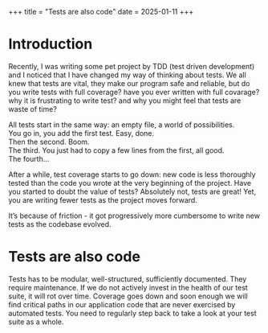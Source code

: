 +++
title = "Tests are also code" 
date = 2025-01-11
+++

# Introduction

Recently, I was writing some pet project by TDD (test driven development) and I noticed that I have  changed my way of thinking about tests. We all knew that tests are vital, they make our program safe and reliable, but do you write tests with full coverage? have you ever written with full covarage? why it is frustrating to write test? and why you might feel that tests are waste of time?

All tests start in the same way: an empty file, a world of possibilities.\
You go in, you add the first test. Easy, done.\
Then the second. Boom.\
The third. You just had to copy a few lines from the first, all good.\
The fourth…

After a while, test coverage starts to go down: new code is less thoroughly tested than the code you wrote at the very beginning of the project. Have you started to doubt the value of tests? Absolutely not, tests are great! Yet, you are writing fewer tests as the project moves forward.

It’s because of friction - it got progressively more cumbersome to write new tests as the codebase evolved.

# Tests are also code

Tests has to be modular, well-structured, sufficiently documented. They require maintenance. If we do not actively invest in the health of our test suite, it will rot over time. Coverage goes down and soon enough we will find critical paths in our application code that are never exercised by automated tests. You need to regularly step back to take a look at your test suite as a whole.
